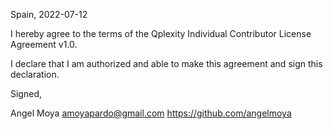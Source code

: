 Spain, 2022-07-12

I hereby agree to the terms of the Qplexity Individual Contributor License
Agreement v1.0.

I declare that I am authorized and able to make this agreement and sign this
declaration.

Signed,

Angel Moya amoyapardo@gmail.com https://github.com/angelmoya